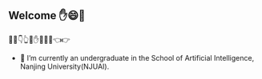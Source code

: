 ## Welcome ✋😄🤚
🤲🙌👇👆🤚✋🤛🤜🙌👈👉
<!--
**zhangyj03/zhangyj03** is a ✨ _special_ ✨ repository because its `README.md` (this file) appears on your GitHub profile.

Here are some ideas to get you started:

- 🔭 I’m currently working on ...
- 🌱 I’m currently learning ...
- 👯 I’m looking to collaborate on ...
- 🤔 I’m looking for help with ...
- 💬 Ask me about ...
- 📫 How to reach me: ...
- 😄 Pronouns: ...
- ⚡ Fun fact: ...
-->


- 🔭 I’m currently an undergraduate in the School of Artificial Intelligence, Nanjing University(NJUAI).

